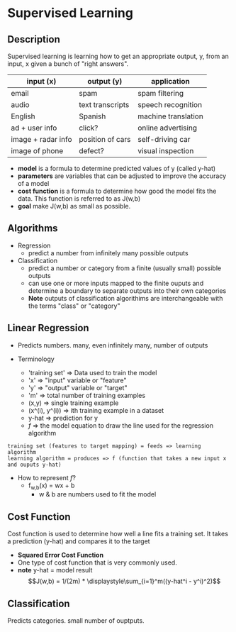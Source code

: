 # Supervised Learning

## Description
Supervised learning is learning how to get an appropriate output, y, from an input, x given a bunch of "right answers".

| input (x) | output (y) | application |
| ---  | --- | --- |
| email | spam | spam filtering |
| audio | text transcripts | speech recognition | 
| English | Spanish | machine translation |
| ad + user info | click? | online advertising |
| image + radar info | position of cars | self-driving car |
| image of phone | defect? | visual inspection |

* **model** is a formula to determine predicted values of y (called y-hat)
* **parameters** are variables that can be adjusted to improve the accuracy of a model
* **cost function** is a formula to determine how good the model fits the data.  This function is referred to as J(w,b)
* **goal** make J(w,b) as small as possible.  

## Algorithms
* Regression 
  * predict a number from infinitely many possible outputs
* Classification
  * predict a number or category from a finite (usually small) possible outputs 
  * can use one or more inputs mapped to the finite ouputs and determine a boundary to separate outputs into their own categories
  * **Note** outputs of classification algorithims are interchangeable with the terms "class" or "category"

## Linear Regression
* Predicts numbers. many, even infinitely many, number of outputs

* Terminology
  * 'training set' => Data used to train the model
  * 'x' => "input" variable or "feature"
  * 'y' => "output" variable or "target"
  * 'm' => total number of training examples
  * (x,y) => single training example 
  * (x^(i), y^(i)) => ith training example in a dataset 
  * y-hat => prediction for y
  * <i>f</i> => the model equation to draw the line used for the regression algorithm
```
training set (features to target mapping) = feeds => learning algorithm 
learning algorithm = produces => f (function that takes a new input x and ouputs y-hat)
```
* How to represent <i>f</i>?
  * f<sub>w,b</sub>(x) = wx + b
    * w & b are numbers used to fit the model

## Cost Function 
Cost function is used to determine how well a line fits a training set. It takes a prediction (y-hat) and compares it to the target

* **Squared Error Cost Function**
* One type of cost function that is very commonly used.
* **note** y-hat = model result 
$$J(w,b) = 1/(2m) * \displaystyle\sum_{i=1}^m((y-hat^i - y^i)^2)$$

## Classification 
Predicts categories. small number of ouptputs.
